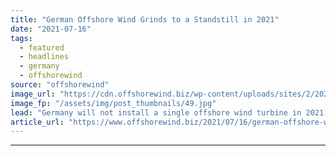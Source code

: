 ```yaml
---
title: "German Offshore Wind Grinds to a Standstill in 2021"
date: "2021-07-16"
tags: 
  - featured
  - headlines
  - germany
  - offshorewind
source: "offshorewind"
image_url: "https://cdn.offshorewind.biz/wp-content/uploads/sites/2/2021/07/16105503/A-wind-farm-offshore-Germany.jpg"
image_fp: "/assets/img/post_thumbnails/49.jpg"
lead: "Germany will not install a single offshore wind turbine in 2021, marking no expansion"
article_url: "https://www.offshorewind.biz/2021/07/16/german-offshore-wind-grinds-to-a-standstill-in-2021/"
---
```


---
